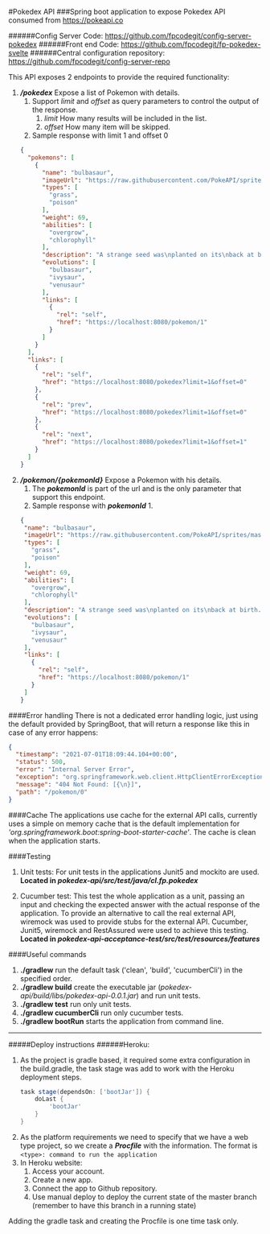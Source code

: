 #Pokedex API
###Spring boot application to expose Pokedex API consumed from https://pokeapi.co

######Config Server Code: https://github.com/fpcodegit/config-server-pokedex
######Front end Code: https://github.com/fpcodegit/fp-pokedex-svelte
######Central configuration repository: https://github.com/fpcodegit/config-server-repo

This API exposes 2 endpoints to provide the required functionality:
1. ***/pokedex*** Expose a list of Pokemon with details.
    1. Support *limit* and *offset* as query parameters to control the output of the response.
        1. *limit* How many results will be included in the list.
        1. *offset* How many item will be skipped.
    1. Sample response with limit 1 and offset 0
    ```json
    {
      "pokemons": [
        {
          "name": "bulbasaur",
          "imageUrl": "https://raw.githubusercontent.com/PokeAPI/sprites/master/sprites/pokemon/1.png",
          "types": [
            "grass",
            "poison"
          ],
          "weight": 69,
          "abilities": [
            "overgrow",
            "chlorophyll"
          ],
          "description": "A strange seed was\nplanted on its\nback at birth.\fThe plant sprouts\nand grows with\nthis POKéMON.",
          "evolutions": [
            "bulbasaur",
            "ivysaur",
            "venusaur"
          ],
          "links": [
            {
              "rel": "self",
              "href": "https://localhost:8080/pokemon/1"
            }
          ]
        }
      ],
      "links": [
        {
          "rel": "self",
          "href": "https://localhost:8080/pokedex?limit=1&offset=0"
        },
        {
          "rel": "prev",
          "href": "https://localhost:8080/pokedex?limit=1&offset=0"
        },
        {
          "rel": "next",
          "href": "https://localhost:8080/pokedex?limit=1&offset=1"
        }
      ]
    }
   ```
1. ***/pokemon/{pokemonId}*** Expose a Pokemon with his details.
    1. The ***pokemonId*** is part of the url and is the only parameter that support this endpoint.
    1. Sample response with ***pokemonId*** 1.
    ```json
   {
     "name": "bulbasaur",
     "imageUrl": "https://raw.githubusercontent.com/PokeAPI/sprites/master/sprites/pokemon/1.png",
     "types": [
       "grass",
       "poison"
     ],
     "weight": 69,
     "abilities": [
       "overgrow",
       "chlorophyll"
     ],
     "description": "A strange seed was\nplanted on its\nback at birth.\fThe plant sprouts\nand grows with\nthis POKéMON.",
     "evolutions": [
       "bulbasaur",
       "ivysaur",
       "venusaur"
     ],
     "links": [
       {
         "rel": "self",
         "href": "https://localhost:8080/pokemon/1"
       }
     ]
   }
    ```
   
####Error handling
There is not a dedicated error handling logic, just using the default provided by SpringBoot, that will return a 
response like this in case of any error happens:
```json
{
  "timestamp": "2021-07-01T18:09:44.104+00:00", 
  "status": 500,
  "error": "Internal Server Error",
  "exception": "org.springframework.web.client.HttpClientErrorException$NotFound",
  "message": "404 Not Found: [{\n}]",
  "path": "/pokemon/0"
}
```

####Cache
The applications use cache for the external API calls, currently uses a simple on memory cache that is the default 
implementation for *'org.springframework.boot:spring-boot-starter-cache'*. 
The cache is clean when the application starts.

####Testing
1. Unit tests: For unit tests in the applications Junit5 and mockito are used. **Located in 
*pokedex-api/src/test/java/cl.fp.pokedex***

2. Cucumber test: This test the whole application as a unit, passing an input and checking the expected answer with 
the actual response of the application. To provide an alternative to call the real external API, wiremock was used to 
provide stubs for the external API. Cucumber, Junit5, wiremock and RestAssured were used to achieve this testing.
**Located in *pokedex-api-acceptance-test/src/test/resources/features***

####Useful commands
1. **./gradlew** run the default task ('clean', 'build', 'cucumberCli') in the specified order.
1. **./gradlew build** create the executable jar (*pokedex-api/build/libs/pokedex-api-0.0.1.jar*) and run unit tests.
1. **./gradlew test** run only unit tests.
1. **./gradlew cucumberCli** run only cucumber tests.
1. **./gradlew bootRun** starts the application from command line.

---

#####Deploy instructions
######Heroku:
1. As the project is gradle based, it required some extra configuration in the build.gradle, the task stage was add
 to work with the Heroku deployment steps.
    ```groovy
    task stage(dependsOn: ['bootJar']) {
        doLast {
            'bootJar'
        }
    }
    ```
1. As the platform requirements we need to specify that we have a web type project, so we create a ***Procfile*** 
with the information. The format is ```<type>: command to run the application```
1. In Heroku website:
    1. Access your account.
    1. Create a new app.
    1. Connect the app to Github repository.
    1. Use manual deploy to deploy the current state of the master branch 
    (remember to have this branch in a running state)

Adding the gradle task and creating the Procfile is one time task only.
